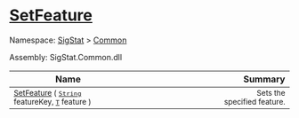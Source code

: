 # [SetFeature](./Signature-100663441.md)

Namespace: [SigStat]() > [Common](./../README.md)

Assembly: SigStat.Common.dll

| Name | Summary  |
| ------| -----------:|
| <sub>[SetFeature](./Signature-100663441.md) ( [`String`](https://docs.microsoft.com/en-us/dotnet/api/System.String) featureKey, [`T`](./Signature-100663441.md) feature )</sub> | <img width=225/><sub>Sets the specified feature.</sub>
